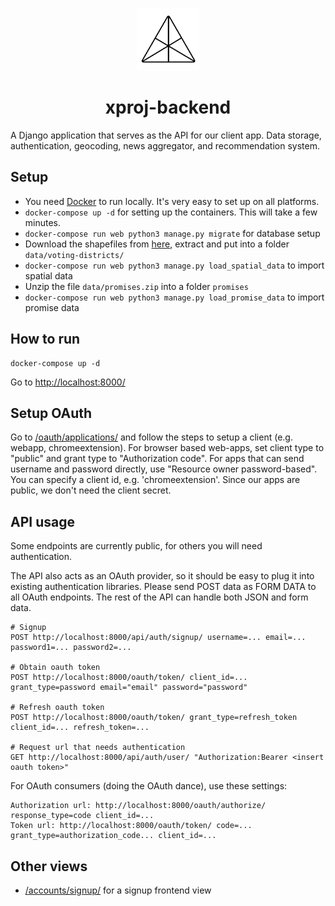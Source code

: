 <p align="center">
  <img src="/web/static/logo.png" width="100"/>
</p>

<h1 align="center">xproj-backend</h1>

A Django application that serves as the API for our client app.
Data storage, authentication, geocoding, news aggregator, and recommendation system.

## Setup

- You need [Docker](https://www.docker.com/get-docker) to run locally. It's very easy to set up on all platforms.
- `docker-compose up -d` for setting up the containers. This will take a few minutes.
- `docker-compose run web python3 manage.py migrate` for database setup
- Download the shapefiles from [here](http://snugis.tistory.com/127), extract and put into a folder `data/voting-districts/`
- `docker-compose run web python3 manage.py load_spatial_data` to import spatial data
- Unzip the file `data/promises.zip` into a folder `promises`
- `docker-compose run web python3 manage.py load_promise_data` to import promise data

## How to run

    docker-compose up -d

Go to [http://localhost:8000/](http://localhost:8000/)

## Setup OAuth

Go to [/oauth/applications/](http://localhost:8000/oauth/applications/) and follow the steps to setup a client (e.g. webapp, chromeextension). For browser based web-apps, set client type to "public" and grant type to "Authorization code". For apps that can send username and password directly, use "Resource owner password-based". You can specify a client id, e.g. 'chromeextension'. Since our apps are public, we don't need the client secret.

## API usage

Some endpoints are currently public, for others you will need authentication.

The API also acts as an OAuth provider, so it should be easy to plug it into existing authentication libraries. Please send POST data as FORM DATA to all OAuth endpoints. The rest of the API can handle both JSON and form data.

    # Signup
    POST http://localhost:8000/api/auth/signup/ username=... email=... password1=... password2=...
    
    # Obtain oauth token
    POST http://localhost:8000/oauth/token/ client_id=... grant_type=password email="email" password="password"

    # Refresh oauth token
    POST http://localhost:8000/oauth/token/ grant_type=refresh_token client_id=... refresh_token=...

    # Request url that needs authentication
    GET http://localhost:8000/api/auth/user/ "Authorization:Bearer <insert oauth token>" 

For OAuth consumers (doing the OAuth dance), use these settings:

    Authorization url: http://localhost:8000/oauth/authorize/ response_type=code client_id=...
    Token url: http://localhost:8000/oauth/token/ code=... grant_type=authorization_code... client_id=...

## Other views

* [/accounts/signup/](http://localhost:8000/accounts/signup/) for a signup frontend view
